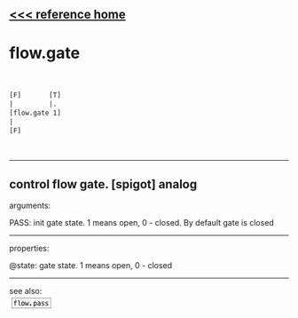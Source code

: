 [<<< reference home](ceammc_lib.md)
---

# flow.gate

```


[F]       [T]
|         |.
[flow.gate 1]
|
[F]

            
```
---
control flow gate. [spigot] analog
---
arguments:

PASS: init gate state. 1 means open, 0 - closed. By default
            gate is closed<br>

---
properties:

@state: gate state. 1 means open, 0 -
            closed<br>

---
see also:<br>
[![flow.pass](img/object_flow.pass.png)](flow.pass.md)
